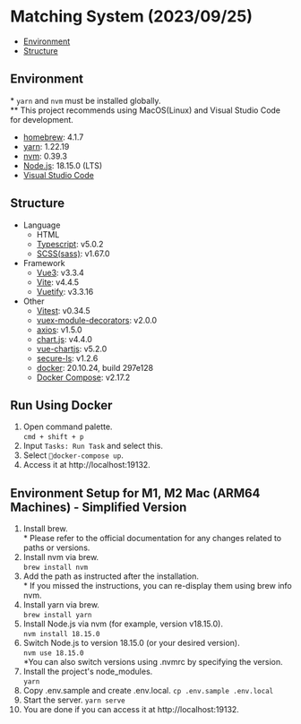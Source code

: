 # Matching System (2023/09/25)

- [Environment](Environment)
- [Structure](Structure)

## Environment

\* `yarn` and `nvm` must be installed globally.  
\*\* This project recommends using MacOS(Linux) and Visual Studio Code for development.

- [homebrew](https://brew.sh/index_ja): 4.1.7
- [yarn](https://formulae.brew.sh/formula/yarn#default): 1.22.19
- [nvm](https://formulae.brew.sh/formula/nvm): 0.39.3
- [Node.js](https://nodejs.org/es/blog/release/v18.15.0/): 18.15.0 (LTS)
- [Visual Studio Code](https://formulae.brew.sh/cask/visual-studio-code)

## Structure

- Language
  - HTML
  - [Typescript](https://www.npmjs.com/package/typescript): v5.0.2
  - [SCSS(sass)](https://www.npmjs.com/package/sass): v1.67.0
- Framework
  - [Vue3](https://v3.vuejs.org/guide/introduction.html): v3.3.4
  - [Vite](https://vitejs.dev/): v4.4.5
  - [Vuetify](https://vuetifyjs.com/): v3.3.16
- Other
  - [Vitest](https://vitest.dev/): v0.34.5
  - [vuex-module-decorators](https://www.npmjs.com/package/vuex-module-decorators): v2.0.0
  - [axios](https://github.com/axios/axios): v1.5.0
  - [chart.js](https://www.chartjs.org/): v4.4.0
  - [vue-chartjs](https://vue-chartjs.org/): v5.2.0
  - [secure-ls](https://www.npmjs.com/package/secure-ls): v1.2.6
  - [docker](https://www.docker.com/): 20.10.24, build 297e128
  - [Docker Compose](https://docs.docker.com/compose/): v2.17.2

## Run Using Docker

1. Open command palette.  
   `cmd + shift + p`
2. Input `Tasks: Run Task` and select this.
3. Select `🐳docker-compose up`.
4. Access it at http://localhost:19132.

## Environment Setup for M1, M2 Mac (ARM64 Machines) - Simplified Version

1. Install brew.  
   \* Please refer to the official documentation for any changes related to paths or versions.
2. Install nvm via brew.  
   `brew install nvm`
3. Add the path as instructed after the installation.  
   \* If you missed the instructions, you can re-display them using brew info nvm.
4. Install yarn via brew.  
   `brew install yarn`
5. Install Node.js via nvm (for example, version v18.15.0).  
   `nvm install 18.15.0`
6. Switch Node.js to version 18.15.0 (or your desired version).  
   `nvm use 18.15.0`  
   \*You can also switch versions using .nvmrc by specifying the version.
7. Install the project's node_modules.  
   `yarn`
8. Copy .env.sample and create .env.local.
   `cp .env.sample .env.local`
9. Start the server.
   `yarn serve`
10. You are done if you can access it at http://localhost:19132.
